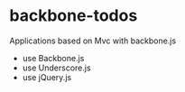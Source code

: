 backbone-todos
==============

Applications based on Mvc with backbone.js

* use Backbone.js 
* use Underscore.js
* use jQuery.js

